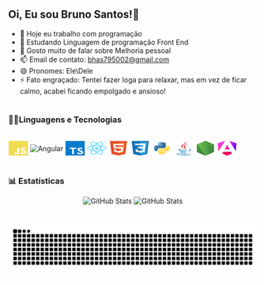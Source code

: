 ## Oi, Eu sou Bruno Santos!👋

- 🔭 Hoje eu trabalho com programação
- 🌱 Estudando Linguagem de programação Front End
- 💬 Gosto muito de falar sobre Melhoria pessoal
- 📫 Email de contato: bhas795002@gmail.com
- 😄 Pronomes: Ele\Dele
- ⚡ Fato engraçado: Tentei fazer Ioga para relaxar, mas em vez de ficar calmo, acabei ficando empolgado e ansioso!
#
### 🐱‍🚀Linguagens e Tecnologias
<div style="display: inline_block"><br>
  <img align="center" alt="Brunohsdev-Js" height="30" width="40" src="https://raw.githubusercontent.com/devicons/devicon/master/icons/javascript/javascript-plain.svg">
  <img align="center" alt="Angular" height="30" widht="40" src="https://cdn.jsdelivr.net/gh/devicons/devicon/icons/angularjs/angularjs-plain.svg" />
  <img align="center" alt="Brunohsdev-Ts" height="30" width="40" src="https://raw.githubusercontent.com/devicons/devicon/master/icons/typescript/typescript-plain.svg">
  <img align="center" alt="Brunohsdev-React" height="30" width="40" src="https://raw.githubusercontent.com/devicons/devicon/master/icons/react/react-original.svg">
  <img align="center" alt="Brunohsdev-HTML" height="30" width="40" src="https://raw.githubusercontent.com/devicons/devicon/master/icons/html5/html5-original.svg">
  <img align="center" alt="Brunohsdev-CSS" height="30" width="40" src="https://raw.githubusercontent.com/devicons/devicon/master/icons/css3/css3-original.svg">
  <img align="center" alt="Brunohsdev-Python" height="30" width="40" src="https://raw.githubusercontent.com/devicons/devicon/master/icons/python/python-original.svg">
  <img align="center" alt="Brunohsdev-Java" height="30" width="40" src="https://raw.githubusercontent.com/devicons/devicon/master/icons/java/java-original.svg">
  <img align="center" alt="Brunohsdev-Nodejs" height="30" width="40" src="https://raw.githubusercontent.com/devicons/devicon/master/icons/nodejs/nodejs-original.svg">
  <img align="center" alt="Brunohsdev-Angular" height="30" width="40" src="https://raw.githubusercontent.com/devicons/devicon/master/icons/angular/angular-original.svg">

</div>

#

### 📊 Estatísticas
<div align="center" display="flex" gap="1000">

  <img 
      alt="GitHub Stats" 
      height="200" 
      width="400"
      src="https://github-readme-stats.vercel.app/api?username=Brunohsdev&show_icons=true&theme=tokyonight" 
  />
<img 
      alt="GitHub Stats" 
      height="200" 
      src="https://github-readme-stats.vercel.app/api/top-langs/?username=Brunohsdev&theme=tokyonight&layout=compact&custom_title=Tecnologias&langs_count=9" 
  />

  </div>

#

<div align="center">
  <picture>
    <source media="(prefers-color-scheme: dark)" srcset="https://raw.githubusercontent.com/Brunohsdev/Brunohsdev/output/github-contribution-grid-snake-dark.svg" />
    <source media="(prefers-color-scheme: light)" srcset="https://raw.githubusercontent.com/Brunohsdev/Brunohsdev/output/github-contribution-grid-snake.svg" />
    <img alt="github contribution snake" src="https://raw.githubusercontent.com/Brunohsdev/Brunohsdev/output/github-contribution-grid-snake.svg" />
  </picture>
</div>


